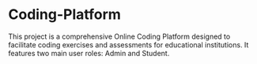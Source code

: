 # Coding-Platform
This project is a comprehensive Online Coding Platform designed to facilitate coding exercises and assessments for educational institutions. It features two main user roles: Admin and Student.
